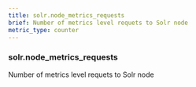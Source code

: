 ```yaml
---
title: solr.node_metrics_requests
brief: Number of metrics level requets to Solr node
metric_type: counter
---
```

### solr.node_metrics_requests

Number of metrics level requets to Solr node